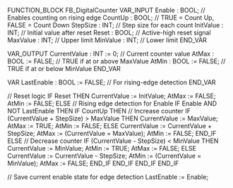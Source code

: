 FUNCTION_BLOCK FB_DigitalCounter
VAR_INPUT
    Enable    : BOOL;  // Enables counting on rising edge
    CountUp   : BOOL;  // TRUE = Count Up, FALSE = Count Down
    StepSize  : INT;   // Step size for each count
    InitValue : INT;   // Initial value after reset
    Reset     : BOOL;  // Active-high reset signal
    MaxValue  : INT;   // Upper limit
    MinValue  : INT;   // Lower limit
END_VAR

VAR_OUTPUT
    CurrentValue : INT := 0;   // Current counter value
    AtMax        : BOOL := FALSE; // TRUE if at or above MaxValue
    AtMin        : BOOL := FALSE; // TRUE if at or below MinValue
END_VAR

VAR
    LastEnable : BOOL := FALSE;  // For rising-edge detection
END_VAR

// Reset logic
IF Reset THEN
    CurrentValue := InitValue;
    AtMax := FALSE;
    AtMin := FALSE;
ELSE
    // Rising edge detection for Enable
    IF Enable AND NOT LastEnable THEN
        IF CountUp THEN
            // Increase counter
            IF (CurrentValue + StepSize) > MaxValue THEN
                CurrentValue := MaxValue;
                AtMax := TRUE;
                AtMin := FALSE;
            ELSE
                CurrentValue := CurrentValue + StepSize;
                AtMax := (CurrentValue = MaxValue);
                AtMin := FALSE;
            END_IF
        ELSE
            // Decrease counter
            IF (CurrentValue - StepSize) < MinValue THEN
                CurrentValue := MinValue;
                AtMin := TRUE;
                AtMax := FALSE;
            ELSE
                CurrentValue := CurrentValue - StepSize;
                AtMin := (CurrentValue = MinValue);
                AtMax := FALSE;
            END_IF
        END_IF
    END_IF
END_IF

// Save current enable state for edge detection
LastEnable := Enable;
